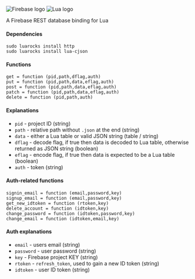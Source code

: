 
![Firebase logo](https://www.gstatic.com/mobilesdk/160503_mobilesdk/logo/2x/firebase_28dp.png) ![Lua logo](http://www.rozek.mobi/Lua/Lua-Logo_64x64.png)

A Firebase REST database binding for Lua

#### Dependencies
```
sudo luarocks install http
sudo luarocks install lua-cjson
```

#### Functions
```
get = function (pid,path,dflag,auth)
put = function (pid,path,data,eflag,auth)
post = function (pid,path,data,eflag,auth)
patch = function (pid,path,data,eflag,auth)
delete = function (pid,path,auth)
```

#### Explanations
- `pid` - project ID (string)
- `path` - relative path without `.json` at the end (string)
- `data` - either a Lua table or valid JSON string (table / string)
- `dflag` - decode flag, if true then data is decoded to Lua table, otherwise returned as JSON string (boolean)
- `eflag` - encode flag, if true then data is expected to be a Lua table (boolean)
- `auth` - token (string)

#### Auth-related functions
```
signin_email = function (email,password,key)
signup_email = function (email,password,key)
get_new_idtoken = function (rtoken,key)
delete_account = function (idtoken,key)
change_password = function (idtoken,password,key)
change_email = function (idtoken,email,key)
```

#### Auth explanations
- `email` - users email (string)
- `password` - user password (string)
- `key` - Firebase project KEY (string)
- `rtoken` - `refresh_token`, used to gain a new ID token (string)
- `idtoken` - user ID token (string)
